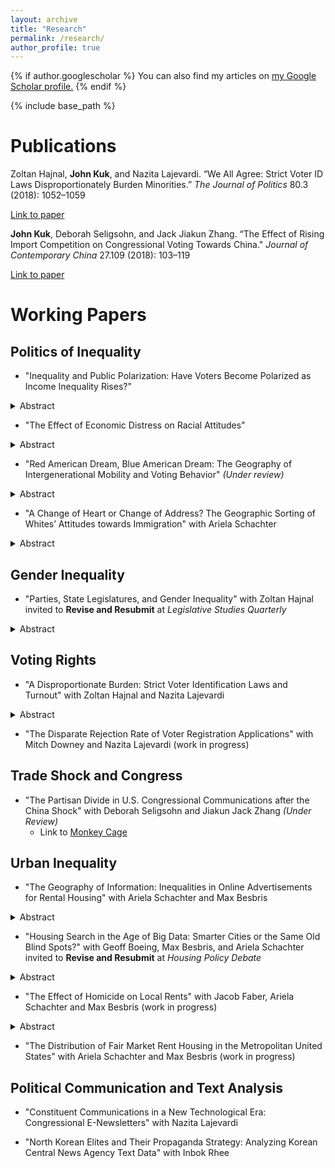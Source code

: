 ```yaml
---
layout: archive
title: "Research"
permalink: /research/
author_profile: true
---
```


{% if author.googlescholar %}
  You can also find my articles on <u><a href="{{author.googlescholar}}">my Google Scholar profile</a>.</u>
{% endif %}

<!-- Global site tag (gtag.js) - Google Analytics -->
<script async src="https://www.googletagmanager.com/gtag/js?id=UA-123521501-1"></script>
<script>
  window.dataLayer = window.dataLayer || [];
  function gtag(){dataLayer.push(arguments);}
  gtag('js', new Date());

  gtag('config', 'UA-123521501-1');
</script>


{% include base_path %}

Publications
======
Zoltan Hajnal, **John Kuk**, and Nazita Lajevardi. “We All Agree: Strict Voter ID Laws Disproportionately Burden Minorities.” *The Journal of Politics* 80.3 (2018): 1052–1059

[Link to paper](https://www.journals.uchicago.edu/doi/abs/10.1086/696617)

**John Kuk**, Deborah Seligsohn, and Jack Jiakun Zhang. “The Effect of Rising Import Competition on Congressional Voting Towards China." *Journal of Contemporary China* 27.109 (2018): 103–119

[Link to paper](https://www.tandfonline.com/doi/abs/10.1080/10670564.2017.1363024)




Working Papers
=======

## Politics of Inequality 


- "Inequality and Public Polarization: Have Voters Become Polarized as Income Inequality Rises?"

<details><summary>Abstract</summary>
<p>
Have voters become polarized as income inequality has risen? To better understand polarization among the public and its relationship with inequality, I estimate voters’ ideology in two dimensions from 1980 to 2012 with a two-dimensional item response theory (IRT) model. The IRT model shows that the degree of polarization in economic policy preferences has not increased since 1980, but rather that polarization on racial and social issues has increased. The views on racial and social issues are largely driven by racial resentment. The degree of polariza- tion on social issues and on inequality levels are as highly correlated as the degree of correlation between polarization among elected officials and inequality. These results suggest that the link between inequality and polarization in Congress is voters’ polarization on non-economic issues, and not redistributive preferences.
 </p>
  </details>


- "The Effect of Economic Distress on Racial Attitudes"

<details><summary>Abstract</summary>
<p>
Scholars have long considered racial attitudes as an independent factor from economic experiences. In this paper, I question this premise. I explore the impact of economic anxiety on racial attitudes and develop a theory to explain how economic anxiety activates an individual’s racial resentment. Individuals whose living standards have stagnated over time and thus fear losing their socioeconomic status are likely to develop stronger in-group solidarity and out- group derogation. Individuals counteract economic threats by developing stronger in-group versus out-group identity. I test this theory in two different empirical settings. First, using local Chinese import exposure as an instrument to capture local economic disruption, I measure how an unexpected shock to the local economy engenders a higher level of racial resentment. Second, I run a survey experiment by priming respondents to think about financially stressful situations. Respondents primed with economic anxiety showed a higher level of racial resentment and ethnocentrism.
</p>
</details>

- "Red American Dream, Blue American Dream: The Geography of Intergenerational Mobility and Voting Behavior" *(Under review)*

<details><summary>Abstract</summary>
<p>
What happens to voters’ hearts and minds when the reality of the American Dream is shifting? The United States has long been called the “Land of Opportunity” with its high levels of social mobility long considered to be the bedrock of American exceptionalism. However, recent research on intergenerational mobility has found large geographical differences within the United States. In this article, I develop a theory explaining why the level of intergenerational mobility in voters’ neighborhoods is correlated with voting behavior. I show that county level-measured mobility is positively correlated with Republican vote share and the individual probability of voting Republican. This article also provides an explanation why poor voters support Republican candidates. Low-income voters vote Republican in the presence of the prospect that hard work will offer them an opportunity to succeed. Low-income voters’ likelihood of voting Republican is more strongly correlated with intergenerational mobility than middle- and high-income voters.
 </p>
</details>


- "A Change of Heart or Change of Address? The Geographic Sorting of Whites’ Attitudes towards Immigration" with Ariela Schachter 

<details><summary>Abstract</summary>
<p>
Do White Americans change their attitudes when immigrants move into their communities? Evidence from public opinion research remains mixed; finding support for both threat and contact effects, and inferring causality from cross-sectional data. Drawing from research on White flight, we instead propose a geographic sorting model: White Americans who are predisposed to dislike immigration are more likely to leave communities with growing immigrant populations and move to places with fewer immigrants. In the long run, Whites with liberal immigration attitudes remain in places with large immigrant populations, while those with more conservative attitudes move away. We offer evidence supporting the sorting model using geocoded panel data from the General Social Survey (2008-2010). The results suggest White Americans’ residential mobility may be a key mechanism linking local immigrant population size and public opinion on immigration
</p>
</details>

## Gender Inequality
- "Parties, State Legislatures, and Gender Inequality" with Zoltan Hajnal invited to **Revise and Resubmit** at *Legislative Studies Quarterly*
<details><summary>Abstract</summary>
<p>
Women earn less than men who work in the same job with the same level of experience.  We know much about this gender wage gap but little about its political or partisan sources.  In this article, we examine the effects of party control of state government on gender inequality in income, wages, unemployment, and poverty. Employing both a regression discontinuity design and a dynamic difference-in-difference analysis, we find that electing a Democratic majority to the state house leads to substantial improvement in women’s incomes, wages, and unemployment relative to men – especially in recent years.  We also show that policy shifts could be driving that process. Democratic control leads to significantly more liberal policies on women’s rights and abortion.  We find, however, fewer clear effects on poverty and less robust results for partisan control of the governor’s office or the state senate. Parties and politics matter, but not always. 
</p>
</details>



## Voting Rights
- "A Disproportionate Burden: Strict Voter Identification Laws and Turnout" with Zoltan Hajnal and Nazita Lajevardi

<details><summary>Abstract</summary>
<p>
Critics of strict photo identification laws claim that they impose a disproportionate burden on minority voters.  Yet, empirical studies assessing the impact of these laws on minority turnout have reached decidedly mixed results. This article offers a more rigorous test that will help advance the empirical literature and contribute to the legal debate in three ways: we focus on recent elections with a broad set of strict photo ID laws in place, rely on official turnout data rather than surveys, and employ a research design that assesses change over time using a difference-in-difference approach to alleviate the inference problems that plague most existing studies. We use aggregate county turnout data from 2012 to 2016 and find that the racial gap in turnout between more diverse and less diverse counties grew more in states enacting new strict photo ID laws than it did elsewhere.  Strict voter ID laws appear to discriminate.   
</p>
</details>


- "The Disparate Rejection Rate of Voter Registration Applications" with Mitch Downey and Nazita Lajevardi (work in progress)

## Trade Shock and Congress

- "The Partisan Divide in U.S. Congressional Communications after the China Shock" with Deborah Seligsohn and Jiakun Jack Zhang *(Under Review)*
  - Link to [Monkey Cage](https://www.washingtonpost.com/news/monkey-cage/wp/2018/08/07/why-republicans-dont-push-back-on-trumps-china-tariffs-in-one-map/?utm_term=.381c8ba32608)



## Urban Inequality

- "The Geography of Information: Inequalities in Online Advertisements for Rental Housing" with Ariela Schachter and Max Besbris

<details><summary>Abstract</summary>
<p>
More urban residents find their housing through online search tools than any other source and recent research has theorized the potential for online information to transform and equalize the housing search process. Yet little work has examined the quantity and quality of housing information available online. Using a corpus of millions of Craigslist advertisements for rental housing we examine whether housing search websites equalize access to information across neighborhoods. We find that, akin to other off-line information sources, housing websites present segmented and segregated information that tracks with other forms of socio-spatial inequality. Our findings have implications for understanding the structure of the rental housing market as well as the housing search process, and for theorizing how tenants form expectations about neighborhoods and landlords.
</p>
</details>

- "Housing Search in the Age of Big Data: Smarter Cities or the Same Old Blind Spots?" with Geoff Boeing, Max Besbris, and Ariela Schachter invited to **Revise and Resubmit** at *Housing Policy Debate*

<details><summary>Abstract</summary>
<p>
Housing scholars stress the importance of the information environment in shaping housing search behavior and outcomes. Rental listings have increasingly moved online over the past two decades and, in turn, online platforms like Craigslist are now central to the search process. Do these technology platforms serve as information equalizers or do they reflect traditional information inequalities that correlate with neighborhood sociodemographic characteristics? We synthesize and extend analyses of millions of US Craigslist rental listings and find they supply significantly different volume, quality, and types of information about different communities. Technology platforms have the potential to broaden, diversify, and equalize housing search information, but they rely on landlord behavior and, in turn, likely will not reach this potential without a significant redesign or policy intervention. Smart cities advocates hoping to build better cities through technology must critically interrogate big data for systematic biases. 
</p>
</details>

- "The Effect of Homicide on Local Rents" with Jacob Faber, Ariela Schachter and Max Besbris (work in progress)

<details><summary>Abstract</summary>
<p>
The collateral effects of homicide--that is, tolls on individuals and communities experiencing homicides in addition to loss of life—are numerous. While previous work has documented impacts on children and intergenerational mobility, we explore the effects of violent crime on a different economic outcome. Specifically, we use a unique geocoded and timestamped data set of advertisements for rental housing to examine the effect of neighborhood homicides on local rent prices. Using a regression discontinuity approach, we find that homicide decreases the listed price of nearby rental housing. Homicide reverberates throughout communities, affecting various aspects of individual and collective experience. Additionally, since homicides, and crime more generally, are geographically concentrated, understanding their wide-ranging effects helps explain broader, systemic differences across neighborhoods and how individual residents' lives--including their economic conditions--are shaped by their geographic contexts.
</p>
</details>

- "The Distribution of Fair Market Rent Housing in the Metropolitan United States" with Ariela Schachter and Max Besbris (work in progress)



## Political Communication and Text Analysis

- "Constituent Communications in a New Technological Era: Congressional E-Newsletters" with Nazita Lajevardi 

- "North Korean Elites and Their Propaganda Strategy: Analyzing Korean Central News Agency Text Data" with Inbok Rhee 

